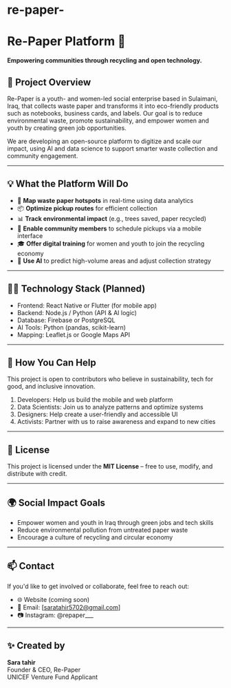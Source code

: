 # re-paper-
# Re-Paper Platform 🌿

**Empowering communities through recycling and open technology.**

## 📌 Project Overview

Re-Paper is a youth- and women-led social enterprise based in Sulaimani, Iraq, that collects waste paper and transforms it into eco-friendly products such as notebooks, business cards, and labels. Our goal is to reduce environmental waste, promote sustainability, and empower women and youth by creating green job opportunities.

We are developing an open-source platform to digitize and scale our impact, using AI and data science to support smarter waste collection and community engagement.

---

## 💡 What the Platform Will Do

- 📍 **Map waste paper hotspots** in real-time using data analytics
- 📦 **Optimize pickup routes** for efficient collection
- 📊 **Track environmental impact** (e.g., trees saved, paper recycled)
- 📱 **Enable community members** to schedule pickups via a mobile interface
- 🎓 **Offer digital training** for women and youth to join the recycling economy
- 🧠 **Use AI** to predict high-volume areas and adjust collection strategy

---

## 🧑‍💻 Technology Stack (Planned)

- Frontend: React Native or Flutter (for mobile app)
- Backend: Node.js / Python (API & AI logic)
- Database: Firebase or PostgreSQL
- AI Tools: Python (pandas, scikit-learn)
- Mapping: Leaflet.js or Google Maps API

---

## 🤝 How You Can Help

This project is open to contributors who believe in sustainability, tech for good, and inclusive innovation.

1. Developers: Help us build the mobile and web platform
2. Data Scientists: Join us to analyze patterns and optimize systems
3. Designers: Help create a user-friendly and accessible UI
4. Activists: Partner with us to raise awareness and expand to new cities

---

## 📜 License

This project is licensed under the **MIT License** – free to use, modify, and distribute with credit.

---

## 🌍 Social Impact Goals

- Empower women and youth in Iraq through green jobs and tech skills
- Reduce environmental pollution from untreated paper waste
- Encourage a culture of recycling and circular economy

---

## 📫 Contact

If you'd like to get involved or collaborate, feel free to reach out:

- 🌐 Website (coming soon)
- 📧 Email: [saratahir5702@gmail.com]
- 📷 Instagram: @repaper___

---

## ✨ Created by

**Sara tahir**  
Founder & CEO, Re-Paper  
UNICEF Venture Fund Applicant


